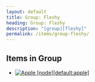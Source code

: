 ```yaml
---
layout: default
title: Group: Fleshy
heading: Group: Fleshy
description: "[group][fleshy]"
permalink: /items/group-fleshy/
---
```



## Items in Group

<ul class="list-items clearfix">
    <li><a href="{{site.baseurl}}/items/default-apple/"><img src="{{site.baseurl}}/assets/img/items/itemcubes/default_apple.png" data-toggle="tooltip" title="Apple [node][default:apple]"></a></li>
</ul>
